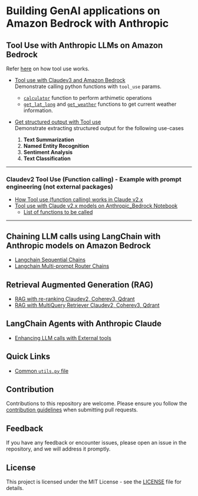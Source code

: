 # Building GenAI applications on Amazon Bedrock with Anthropic

## Tool Use with Anthropic LLMs on Amazon Bedrock

Refer [here](./examples/tool_use/claude_v3x/README.md) on how tool use works.

- [Tool use with Claudev3 and Amazon Bedrock](./examples/tool_use/claude_v3x/api_calls/tool_use_claudev3.ipynb)\
Demonstrate calling python functions with `tool_use` params.
  - [`calculator`](./examples/tool_use/claude_v3x/api_calls/tools_claudev3.py) function to perform arthimetic operations
  - [`get_lat_long`](./examples/tool_use/claude_v3x/api_calls/tools_claudev3.py) and [`get_weather`](./examples/tool_use/claude_v3x/api_calls/tools_claudev3.py) functions to get current weather information.



- [Get structured output with Tool use](./examples/tool_use/claude_v3x/structured_output/tool_use_structured_output.ipynb)\
Demonstrate extracting structured output for the following use-cases
   1. **Text Summarization**
   2. **Named Entity Recognition**
   3. **Sentiment Analysis**
   4. **Text Classification**

---

### Claudev2 Tool Use (Function calling) - Example with prompt engineering (not external packages)

- [How Tool use (function calling) works in Claude v2.x](./examples/tool_use/claude_v2x/README.md)
- [Tool use with Claude v2.x models on Anthropic_Bedrock Notebook](./examples/tool_use/claude_v2x/anthropic_func_calling.ipynb)
  - [List of functions to be called](./examples/tool_use/claude_v2x/tools.py)

---

## Chaining LLM calls using LangChain with Anthropic models on Amazon Bedrock

- [Langchain Sequential Chains](./examples/langchain-bedrock/sequential-router-chains/anthropic-sequential-chains.ipynb)
- [Langchain Multi-prompt Router Chains](./examples/langchain-bedrock/sequential-router-chains/anthropic-router-chains.ipynb)

## Retrieval Augmented Generation (RAG)

- [RAG with re-ranking Claudev2, Coherev3, Qdrant](./examples/langchain-bedrock/rag_with_bedrock/RAG_with_reranking_claudev2.ipynb)
- [RAG with MultiQuery Retriever Claudev2, Coherev3, Qdrant](./examples/langchain-bedrock/rag_with_bedrock/RAG_with_multiquery_claudev2.ipynb)


## LangChain Agents with Anthropic Claude

- [Enhancing LLM calls with External tools](./examples/langchain-bedrock/agents_with_anthropic/search_agents_with_claude.ipynb)

## Quick Links

- [Common `utils.py` file](./examples/langchain-bedrock/utils/utils.py)

## Contribution

Contributions to this repository are welcome. Please ensure you follow the [contribution guidelines](../CONTRIBUTING.md) when submitting pull requests.

## Feedback

If you have any feedback or encounter issues, please open an issue in the repository, and we will address it promptly.

## License

This project is licensed under the MIT License - see the [LICENSE](../LICENSE) file for details.
